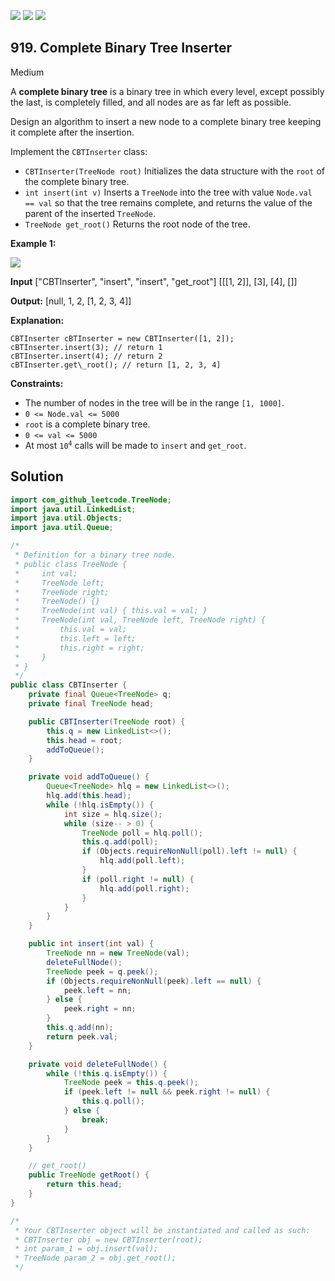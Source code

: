 [![](https://img.shields.io/github/stars/javadev/LeetCode-in-Java?label=Stars&style=flat-square)](https://github.com/javadev/LeetCode-in-Java)
[![](https://img.shields.io/github/forks/javadev/LeetCode-in-Java?label=Fork%20me%20on%20GitHub%20&style=flat-square)](https://github.com/javadev/LeetCode-in-Java/fork)
[![](https://img.shields.io/badge/-LeetCode%20in%20Kotlin-blue?style=flat-square)](https://github.com/javadev/LeetCode-in-Kotlin)

## 919\. Complete Binary Tree Inserter

Medium

A **complete binary tree** is a binary tree in which every level, except possibly the last, is completely filled, and all nodes are as far left as possible.

Design an algorithm to insert a new node to a complete binary tree keeping it complete after the insertion.

Implement the `CBTInserter` class:

*   `CBTInserter(TreeNode root)` Initializes the data structure with the `root` of the complete binary tree.
*   `int insert(int v)` Inserts a `TreeNode` into the tree with value `Node.val == val` so that the tree remains complete, and returns the value of the parent of the inserted `TreeNode`.
*   `TreeNode get_root()` Returns the root node of the tree.

**Example 1:**

![](https://assets.leetcode.com/uploads/2021/08/03/lc-treeinsert.jpg)

**Input** ["CBTInserter", "insert", "insert", "get\_root"] [[[1, 2]], [3], [4], []]

**Output:** [null, 1, 2, [1, 2, 3, 4]]

**Explanation:** 

    CBTInserter cBTInserter = new CBTInserter([1, 2]); 
    cBTInserter.insert(3); // return 1 
    cBTInserter.insert(4); // return 2 
    cBTInserter.get\_root(); // return [1, 2, 3, 4]

**Constraints:**

*   The number of nodes in the tree will be in the range `[1, 1000]`.
*   `0 <= Node.val <= 5000`
*   `root` is a complete binary tree.
*   `0 <= val <= 5000`
*   At most <code>10<sup>4</sup></code> calls will be made to `insert` and `get_root`.

## Solution

```java
import com_github_leetcode.TreeNode;
import java.util.LinkedList;
import java.util.Objects;
import java.util.Queue;

/*
 * Definition for a binary tree node.
 * public class TreeNode {
 *     int val;
 *     TreeNode left;
 *     TreeNode right;
 *     TreeNode() {}
 *     TreeNode(int val) { this.val = val; }
 *     TreeNode(int val, TreeNode left, TreeNode right) {
 *         this.val = val;
 *         this.left = left;
 *         this.right = right;
 *     }
 * }
 */
public class CBTInserter {
    private final Queue<TreeNode> q;
    private final TreeNode head;

    public CBTInserter(TreeNode root) {
        this.q = new LinkedList<>();
        this.head = root;
        addToQueue();
    }

    private void addToQueue() {
        Queue<TreeNode> hlq = new LinkedList<>();
        hlq.add(this.head);
        while (!hlq.isEmpty()) {
            int size = hlq.size();
            while (size-- > 0) {
                TreeNode poll = hlq.poll();
                this.q.add(poll);
                if (Objects.requireNonNull(poll).left != null) {
                    hlq.add(poll.left);
                }
                if (poll.right != null) {
                    hlq.add(poll.right);
                }
            }
        }
    }

    public int insert(int val) {
        TreeNode nn = new TreeNode(val);
        deleteFullNode();
        TreeNode peek = q.peek();
        if (Objects.requireNonNull(peek).left == null) {
            peek.left = nn;
        } else {
            peek.right = nn;
        }
        this.q.add(nn);
        return peek.val;
    }

    private void deleteFullNode() {
        while (!this.q.isEmpty()) {
            TreeNode peek = this.q.peek();
            if (peek.left != null && peek.right != null) {
                this.q.poll();
            } else {
                break;
            }
        }
    }

    // get_root()
    public TreeNode getRoot() {
        return this.head;
    }
}

/*
 * Your CBTInserter object will be instantiated and called as such:
 * CBTInserter obj = new CBTInserter(root);
 * int param_1 = obj.insert(val);
 * TreeNode param_2 = obj.get_root();
 */
```